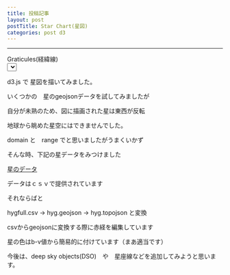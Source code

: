 ```yaml
---
title: 投稿記事
layout: post
postTitle: Star Chart(星図)
categories: post d3
---
```


-----

<div class="row">
  <div class="col-xs-12">
    <div id="svg"></div>
  </div>
</div>
<div class="row">
    <div class="col-xs-5 col-sm-3 col-md-2">
        <span class="label label-info">Graticules(経緯線)</span>
    </div>
    <div class="col-xs-2">  
        <select data-bind="options: graticules,
                        value: selectedGraticules,
                        valueAllowUnset: true">
        </select>
    </div>
</div>

d3.js で 星図を描いてみました。

いくつかの　星のgeojsonデータを試してみましたが

自分が未熟のため、図に描画された星は東西が反転

地球から眺めた星空にはできませんでした。

domain と　range でと思いましたがうまくいかず

そんな時、下記の星データをみつけました

[星のデータ](https://github.com/astronexus/HYG-Database)

データはｃｓｖで提供されています

それならばと

hygfull.csv → hyg.geojson → hyg.topojson と変換

csvからgeojsonに変換する際に赤経を編集しています

星の色はb-v値から簡易的に付けています（まあ適当です）

今後は、deep sky objects(DSO)　や　星座線などを追加してみようと思います。 


<script src="http://d3js.org/d3.v3.js"></script>
<script src="http://d3js.org/queue.v1.min.js"></script>
<script src="http://d3js.org/topojson.v1.min.js"></script>
<script src="https://cdn.jsdelivr.net/lodash/4.12.0/lodash.min.js"></script>
<script src="{{site.url}}/js/knockout-3.1.0.js" charset="utf-8"></script>
<script type="text/javascript">
/**
  ApplicationViewModel
**/
function AppViewModel() {

  graticules = [false,true];
  selectedGraticules = ko.observable(true);

  var width = 700,
     height = 700;　// svg の高さと幅

  var starsName = [];               　　// 星名の配列

  var svg = d3.select("#svg").append("svg")
        .attr("width", width)
        .attr("height", height);　  // svg コンテナ追加

  var g = svg.append("g");          // 全要素のグループを追加
  var sphereGroup = g.append("g");  // sphere用グループ追加
  var graticuleGroup =g.append("g");// 経緯度線用グループ追加
  var starsGroup = g.append("g"); 　　// 星用グループ追加
  var projection;　// プロジェクション用
  var path;       // path用
  var overlay;
  var rScale = 1;
  // プロジェクションのローテーションとスケール
  var state = {x: 40, y: -45, scale: height / 2};                
  
  /** グローブの描画 **/
  f_clipAngle = ko.computed(function() {
    // 経緯度線の取得  
    var graticule = d3.geo.graticule();

    // プロジェクションの指定
    projection = d3.geo.stereographic()
              .scale(state.scale) 
              .translate([width / 2, height / 2])
              .clipAngle(90)
              .rotate([state.x, state.y]);


    // パスの指定
    path = d3.geo.path()
             .projection(projection)
             .pointRadius(function(d){
                var mag = _.get(d.properties,'mag');
                if (mag === null) return 0.1; 
                  var r = 2.5 * Math.exp(-0.28 * (mag+2)) * rScale;
                  return Math.max(r, 0.1);
              }); 
   
    // パスの削除               
    g.selectAll("path").remove();
    // 輪郭の描画
    sphereGroup.append("path")
      .datum({type: "Sphere"})
      .attr("class", "sphere")
      .attr("d", path)
      .style("fill","navy");
   
    // 経緯度線の描画
    graticuleGroup.append("path")
         .datum(graticule)
         .attr("class", "graticule")
         .attr("d", path)
         .attr("stroke","red")
         .attr("stroke-width","1px")
         .style("fill","none")
         .attr("opacity",function(){
              return selectedGraticules()?1:0;
             });

     // overlay 
     overlay = sphereGroup.append('circle').datum(state)
             .attr('r', height / 2)        
             .attr('transform', function() {
                 return 'translate(' + [width / 2, height / 2] + ')';        })
             .attr('fill-opacity', 0);          


    // topojsonを読み込み　星の描画
    d3.json("{{site.url}}/assets/json/hyg.topojson", function(error, json) {
      starsName = [];
      // 星の情報を取り出す
      starsGroup.selectAll("path")
          .data(json.objects.hyg.features)
        .enter().append("path")
          .attr("d", path)
          .attr("class", "star")
          .attr("id", function(d,i){
            starsName.push(d.properties.name);
            return "star" +i;})
          .style("fill",function(d,i){
            return ci(d.properties.color);})
           .on("mouseover",function(d,i){mouseOver(i)})
          .on("mouseout",function(d,i){mouseOut(i)});
 
      // zoom behaviorを設定
      var zoomBehavior = d3.behavior.zoom()
              .scaleExtent([0.5, 8])
              .on('zoom', zoom);
      // overlayに　zoom behaviorのイベント　リスナーを設定
      overlay.call(zoomBehavior); 
   });
 }, this);

  // ** マウスオーバーの設定 
  function mouseOver(id){
    var el = "#star" + id;
    starsGroup.append("text")
    .text(starsName[id])
    .attr("x",function(){return d3.mouse(this)[0] +0;})
    .attr("y",function(){return d3.mouse(this)[1] -20;})
    .attr("stroke","gold")
    .style("fill","gold")
    .attr("font-size","1em")
    .attr("font-family","sans-serif");
  };

  // マウスアウトの設定 
  function mouseOut(id){
    var el = "#star" + id;
    d3.selectAll("text").remove();
   };

  // zoom 設定
  function zoom(d) {    
      // プロジェクションの scale と translate　を取得
      var scale = d3.event.scale,
             dx = d3.event.translate[0],
             dy = d3.event.translate[1];
       rScale = scale;      
      // 回転角を計算
      d.x = 180 / width * dx;    // Horizontal rotation
      d.y = -180 / height * dy;  // Vertical rotation
     // 新しい回転とスケールでプロジェクションを更新
     projection.rotate([d.x, d.y])
               .scale(scale * d.scale);
    // path と overlay 半径　再計算
    svg.selectAll('path').attr('d', path);
    overlay.attr('r', scale * height / 2);          
  };

  // color index to color
  function ci(i) {
      
      if (i >= 1.4){
        return "#f00";
      } else if (i >= 0.7) {
        return "#FAA0E9";
      } else if (i >= 0.2) {
        return "#ff0";
      } else if (i < -0.1) {
        return "#9DBCF5";
      } else {
        return "#fff";
      }
     
  }
};

// Activates knockout.js
ko.applyBindings(new AppViewModel());
</script>
